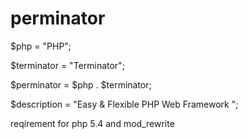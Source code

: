 # perminator

\$php = "PHP";

\$terminator = "Terminator";

\$perminator = $php . $terminator;

\$description = "Easy & Flexible PHP Web Framework ";

reqirement for php 5.4 and mod_rewrite
